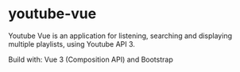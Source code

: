 # youtube-vue

Youtube Vue is an application for listening, searching and displaying multiple playlists, using Youtube API 3.

Build with: Vue 3 (Composition API) and Bootstrap
